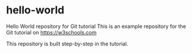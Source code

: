 # hello-world
Hello World repository for Git tutorial
This is an example repository for the Git tutorial on https://w3schools.com

This repository is built step-by-step in the tutorial.